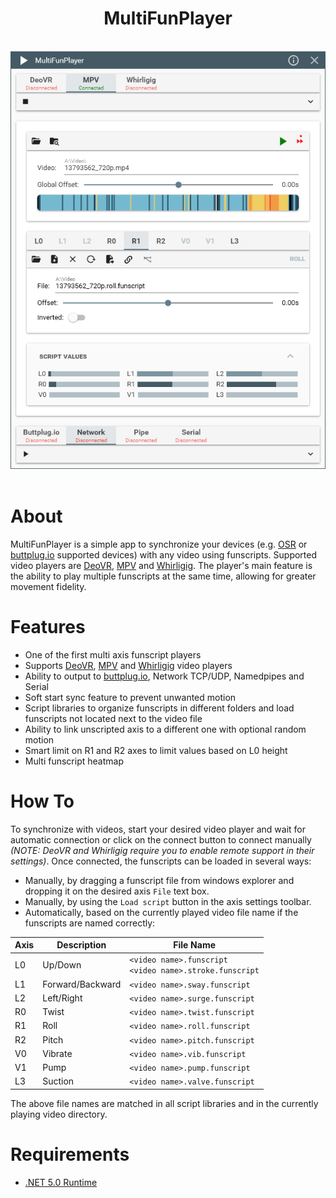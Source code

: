 <div align="center">
    <h1>MultiFunPlayer</h1>
    <br/>
    <img src="Assets/screenshot.png"/>
</div>

<br/>

# About

MultiFunPlayer is a simple app to synchronize your devices (e.g. [OSR](https://www.patreon.com/tempestvr) or [buttplug.io](https://buttplug.io) supported devices) with any video using funscripts. Supported video players are [DeoVR](https://deovr.com/), [MPV](https://mpv.io/) and [Whirligig](http://whirligig.xyz/).
The player's main feature is the ability to play multiple funscripts at the same time, allowing for greater movement fidelity.

# Features

* One of the first multi axis funscript players
* Supports [DeoVR](https://deovr.com/), [MPV](https://mpv.io/) and [Whirligig](http://whirligig.xyz/) video players
* Ability to output to [buttplug.io](https://buttplug.io), Network TCP/UDP, Namedpipes and Serial
* Soft start sync feature to prevent unwanted motion
* Script libraries to organize funscripts in different folders and load funscripts not located next to the video file
* Ability to link unscripted axis to a different one with optional random motion
* Smart limit on R1 and R2 axes to limit values based on L0 height
* Multi funscript heatmap

# How To

To synchronize with videos, start your desired video player and wait for automatic connection or click on the connect button to connect manually *(NOTE: DeoVR and Whirligig require you to enable remote support in their settings)*. Once connected, the funscripts can be loaded in several ways:

* Manually, by dragging a funscript file from windows explorer and dropping it on the desired axis `File` text box.
* Manually, by using the `Load script` button in the axis settings toolbar.
* Automatically, based on the currently played video file name if the funscripts are named correctly:

| Axis | Description | File Name |
|-|-|-|
| L0 | Up/Down | `<video name>.funscript` <br/> `<video name>.stroke.funscript` |
| L1 | Forward/Backward | `<video name>.sway.funscript` |
| L2 | Left/Right | `<video name>.surge.funscript` |
| R0 | Twist | `<video name>.twist.funscript` |
| R1 | Roll | `<video name>.roll.funscript` |
| R2 | Pitch | `<video name>.pitch.funscript` |
| V0 | Vibrate | `<video name>.vib.funscript` |
| V1 | Pump | `<video name>.pump.funscript` |
| L3 | Suction | `<video name>.valve.funscript` |

The above file names are matched in all script libraries and in the currently playing video directory.

# Requirements

* [.NET 5.0 Runtime](https://dotnet.microsoft.com/download/dotnet/current/runtime)